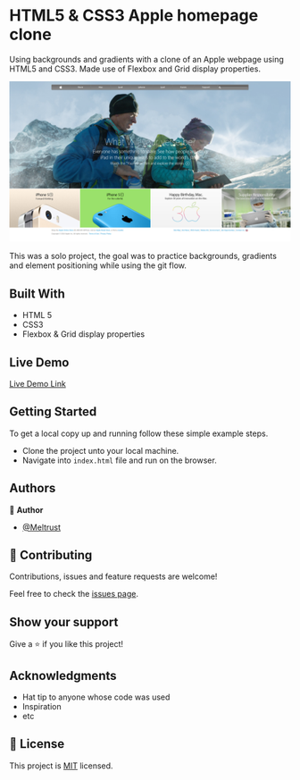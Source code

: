 # HTML5 & CSS3 Apple homepage clone

Using backgrounds and gradients with a clone of an Apple webpage using HTML5 and CSS3. Made use of Flexbox and Grid display properties.

![screenshot](./app_screenshot.png)

This was a solo project, the goal was to practice backgrounds, gradients and element positioning while using the git flow.

## Built With

- HTML 5
- CSS3
- Flexbox & Grid display properties

## Live Demo

[Live Demo Link](https://livedemo.com)


## Getting Started

To get a local copy up and running follow these simple example steps.
- Clone the project unto your local machine.
- Navigate into `index.html` file and run on the browser.


## Authors

👤 **Author**

- [@Meltrust](https://github.com/Meltrust)

## 🤝 Contributing

Contributions, issues and feature requests are welcome!

Feel free to check the [issues page](issues/).

## Show your support

Give a ⭐️ if you like this project!

## Acknowledgments

- Hat tip to anyone whose code was used
- Inspiration
- etc

## 📝 License

This project is [MIT](lic.url) licensed.

